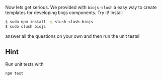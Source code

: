 Now lets get serious.
We provided with `biojs-slush` a easy way to create templates for developing biojs components.
Try it! Install 

```sh
$ sudo npm install -g slush slush-biojs
$ sudo slush biojs
```

answer all the questions on your own and then run the unit tests!

## Hint

Run unit tests with 

```
npm test
```
